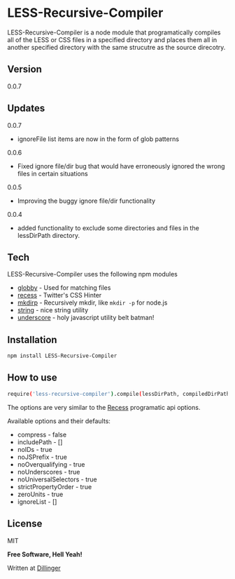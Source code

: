 LESS-Recursive-Compiler
=========

LESS-Recursive-Compiler is a node module that programatically compiles all of the LESS or CSS files in a specified directory and places them all in another specified directory with the same strucutre as the source direcotry.


Version
----

0.0.7

Updates
-----------
0.0.7
* ignoreFile list items are now in the form of glob patterns

0.0.6
* Fixed ignore file/dir bug that would have erroneously ignored the wrong files in certain situations

0.0.5
* Improving the buggy ignore file/dir functionality

0.0.4
* added functionality to exclude some directories and files in the lessDirPath directory.

Tech
-----------

LESS-Recursive-Compiler uses the following npm modules

* [globby] - Used for matching files
* [recess] - Twitter's CSS Hinter
* [mkdirp] - Recursively mkdir, like `mkdir -p` for node.js
* [string] - nice string utility
* [underscore] - holy javascript utility belt batman!



Installation
--------------

```sh
npm install LESS-Recursive-Compiler
```

How to use
--------------

```sh
require('less-recursive-compiler').compile(lessDirPath, compiledDirPath, [options])
```
The options are very similar to the [Recess] programatic api options.


Available options and their defaults:

- compress - false
- includePath - []
- noIDs - true
- noJSPrefix - true
- noOverqualifying - true
- noUnderscores - true
- noUniversalSelectors - true
- strictPropertyOrder - true
- zeroUnits - true
- ignoreList - []


License
----

MIT


**Free Software, Hell Yeah!**

Written at [Dillinger]

[globby]:https://www.npmjs.org/search?q=globby
[recess]:http://twitter.github.io/recess/
[mkdirp]:https://www.npmjs.org/package/mkdirp
[string]:https://www.npmjs.org/package/string
[underscore]:http://underscorejs.org/
[dillinger]:http://dillinger.io/

